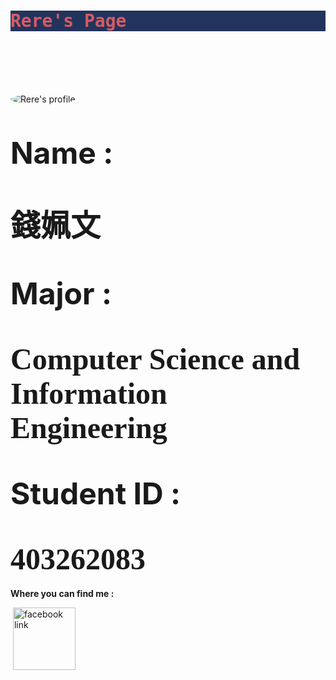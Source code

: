 <link href="https://fonts.googleapis.com/css?family=Lobster" rel="stylesheet" type="text/css">
<html>
<body background="https://s-media-cache-ak0.pinimg.com/564x/12/4e/3c/124e3c48e44a1f215254ea311c0eda36.jpg">
<style>
  h1 {
    font-family: Lobster, Monospace;
    color: #D75B66;
  }
  .img-border {
    border-color: #C1403D;
    border-width: medium;
    border-radius: 50%;
  }
  
  .center {
    text-align: center;
  }
  
  pc {
    font-size: 20px;
    font-family: Monospace;
  }

  .thick-green-border {
    border-color: #C1403D;
    border-width: 10px;
    border-style: solid;
    border-radius: 50%;
  }

  .image {
    width: 500px;
  }
  .small-img {
    width: 100px;
  }
  .silver-background {
    background-color: silver;
  }
</style>

<div style="background-color:#23345C; margin: 0 0 100 0">
  <h1 class="red-text">Rere's Page</h1>
</div>

<div class="center">
  <img class="image img-border" alt="Rere's profile" src="https://scontent-tpe1-1.xx.fbcdn.net/v/t1.0-9/17498727_1259832560773732_1933983040341206493_n.jpg?oh=7362548ede6868731d6325a8c146db5a&oe=59575A14">
</div>

<div>
  <font size="10px"><p><b>Name : </b></p></font>
  <h4 class="center"><font face="微軟正黑體"; size="10px">錢姵文</font></h4>
  <font size="10px"><p><b>Major : </b></p></font>
  <h4 class="center"><font face="微軟正黑體"; size="10px">Computer Science and Information Engineering</font></h4>
  <font size="10px"><p><b>Student ID : </b></p></font>
  <h4 class="center"><font face="微軟正黑體"; size="10px">403262083</font></h4>
  <p><b>Where you can find me : </b></p>
  <a href="https://www.facebook.com/profile.php?id=100002410016435"><img class="small-img center" alt="facebook link" scr="https://img.clipartfest.com/5f501c692bb9c6782efc7af0f4bcf349_facebook-icon-circle-vector-facebook-logo_512-512.png"></a>
</div>
</body>
</html>

